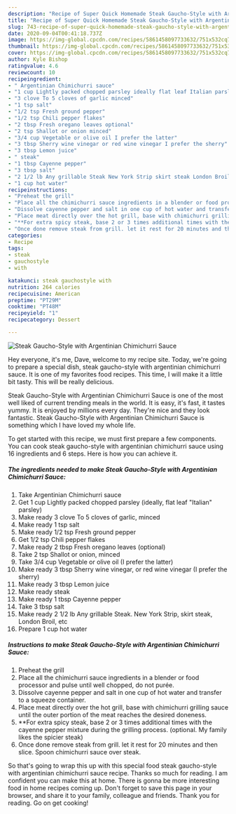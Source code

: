 ```yaml
---
description: "Recipe of Super Quick Homemade Steak Gaucho-Style with Argentinian Chimichurri Sauce"
title: "Recipe of Super Quick Homemade Steak Gaucho-Style with Argentinian Chimichurri Sauce"
slug: 743-recipe-of-super-quick-homemade-steak-gaucho-style-with-argentinian-chimichurri-sauce
date: 2020-09-04T00:41:18.737Z
image: https://img-global.cpcdn.com/recipes/5861458097733632/751x532cq70/steak-gaucho-style-with-argentinian-chimichurri-sauce-recipe-main-photo.jpg
thumbnail: https://img-global.cpcdn.com/recipes/5861458097733632/751x532cq70/steak-gaucho-style-with-argentinian-chimichurri-sauce-recipe-main-photo.jpg
cover: https://img-global.cpcdn.com/recipes/5861458097733632/751x532cq70/steak-gaucho-style-with-argentinian-chimichurri-sauce-recipe-main-photo.jpg
author: Kyle Bishop
ratingvalue: 4.6
reviewcount: 10
recipeingredient:
- " Argentinian Chimichurri sauce"
- "1 cup Lightly packed chopped parsley ideally flat leaf Italian parsley"
- "3 clove To 5 cloves of garlic minced"
- "1 tsp salt"
- "1/2 tsp Fresh ground pepper"
- "1/2 tsp Chili pepper flakes"
- "2 tbsp Fresh oregano leaves optional"
- "2 tsp Shallot or onion minced"
- "3/4 cup Vegetable or olive oil I prefer the latter"
- "3 tbsp Sherry wine vinegar or red wine vinegar I prefer the sherry"
- "3 tbsp Lemon juice"
- " steak"
- "1 tbsp Cayenne pepper"
- "3 tbsp salt"
- "2 1/2 lb Any grillable Steak New York Strip skirt steak London Broil etc"
- "1 cup hot water"
recipeinstructions:
- "Preheat the grill"
- "Place all the chimichurri sauce ingredients in a blender or food processor and pulse until well chopped, do not purée."
- "Dissolve cayenne pepper and salt in one cup of hot water and transfer to a squeeze container."
- "Place meat directly over the hot grill, base with chimichurri grilling sauce until the outer portion of the meat reaches the desired doneness."
- "**For extra spicy steak, base 2 or 3 times additional times with the cayenne pepper mixture during the grilling process. (optional. My family likes the spicier steak)"
- "Once done remove steak from grill. let it rest for 20 minutes and then slice. Spoon chimichurri sauce over steak."
categories:
- Recipe
tags:
- steak
- gauchostyle
- with

katakunci: steak gauchostyle with 
nutrition: 264 calories
recipecuisine: American
preptime: "PT29M"
cooktime: "PT48M"
recipeyield: "1"
recipecategory: Dessert

---
```



![Steak Gaucho-Style with Argentinian Chimichurri Sauce](https://img-global.cpcdn.com/recipes/5861458097733632/751x532cq70/steak-gaucho-style-with-argentinian-chimichurri-sauce-recipe-main-photo.jpg)

Hey everyone, it's me, Dave, welcome to my recipe site. Today, we're going to prepare a special dish, steak gaucho-style with argentinian chimichurri sauce. It is one of my favorites food recipes. This time, I will make it a little bit tasty. This will be really delicious.

Steak Gaucho-Style with Argentinian Chimichurri Sauce is one of the most well liked of current trending meals in the world. It is easy, it's fast, it tastes yummy. It is enjoyed by millions every day. They're nice and they look fantastic. Steak Gaucho-Style with Argentinian Chimichurri Sauce is something which I have loved my whole life.




To get started with this recipe, we must first prepare a few components. You can cook steak gaucho-style with argentinian chimichurri sauce using 16 ingredients and 6 steps. Here is how you can achieve it.

<!--inarticleads1-->

##### The ingredients needed to make Steak Gaucho-Style with Argentinian Chimichurri Sauce:

1. Take  Argentinian Chimichurri sauce
1. Get 1 cup Lightly packed chopped parsley (ideally, flat leaf &#34;Italian&#34; parsley)
1. Make ready 3 clove To 5 cloves of garlic, minced
1. Make ready 1 tsp salt
1. Make ready 1/2 tsp Fresh ground pepper
1. Get 1/2 tsp Chili pepper flakes
1. Make ready 2 tbsp Fresh oregano leaves (optional)
1. Take 2 tsp Shallot or onion, minced
1. Take 3/4 cup Vegetable or olive oil (I prefer the latter)
1. Make ready 3 tbsp Sherry wine vinegar, or red wine vinegar (I prefer the sherry)
1. Make ready 3 tbsp Lemon juice
1. Make ready  steak
1. Make ready 1 tbsp Cayenne pepper
1. Take 3 tbsp salt
1. Make ready 2 1/2 lb Any grillable Steak. New York Strip, skirt steak, London Broil, etc
1. Prepare 1 cup hot water




<!--inarticleads2-->

##### Instructions to make Steak Gaucho-Style with Argentinian Chimichurri Sauce:

1. Preheat the grill
1. Place all the chimichurri sauce ingredients in a blender or food processor and pulse until well chopped, do not purée.
1. Dissolve cayenne pepper and salt in one cup of hot water and transfer to a squeeze container.
1. Place meat directly over the hot grill, base with chimichurri grilling sauce until the outer portion of the meat reaches the desired doneness.
1. **For extra spicy steak, base 2 or 3 times additional times with the cayenne pepper mixture during the grilling process. (optional. My family likes the spicier steak)
1. Once done remove steak from grill. let it rest for 20 minutes and then slice. Spoon chimichurri sauce over steak.




So that's going to wrap this up with this special food steak gaucho-style with argentinian chimichurri sauce recipe. Thanks so much for reading. I am confident you can make this at home. There is gonna be more interesting food in home recipes coming up. Don't forget to save this page in your browser, and share it to your family, colleague and friends. Thank you for reading. Go on get cooking!
